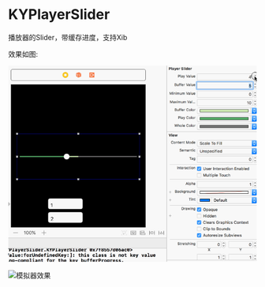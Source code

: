 # KYPlayerSlider
播放器的Slider，带缓存进度，支持Xib

效果如图:

![Xib中编辑效果](https://github.com/Kaizi-oo/KYPlayerSlider/blob/master/ScreenShots/playerSlider.gif?raw=true)

![模拟器效果](https://github.com/Kaizi-oo/KYPlayerSlider/blob/master/ScreenShots/playerSlider1.gif?raw=true)
